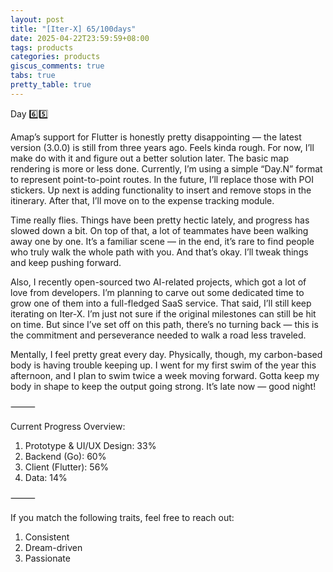 ```yaml
---
layout: post
title: "[Iter-X] 65/100days"
date: 2025-04-22T23:59:59+08:00
tags: products
categories: products
giscus_comments: true
tabs: true
pretty_table: true
---
```


Day 6️⃣5️⃣

Amap’s support for Flutter is honestly pretty disappointing — the latest version (3.0.0) is still from three years ago. Feels kinda rough. For now, I’ll make do with it and figure out a better solution later. The basic map rendering is more or less done. Currently, I’m using a simple “Day.N” format to represent point-to-point routes. In the future, I’ll replace those with POI stickers. Up next is adding functionality to insert and remove stops in the itinerary. After that, I’ll move on to the expense tracking module.

Time really flies. Things have been pretty hectic lately, and progress has slowed down a bit. On top of that, a lot of teammates have been walking away one by one. It’s a familiar scene — in the end, it’s rare to find people who truly walk the whole path with you. And that’s okay. I’ll tweak things and keep pushing forward.

Also, I recently open-sourced two AI-related projects, which got a lot of love from developers. I’m planning to carve out some dedicated time to grow one of them into a full-fledged SaaS service. That said, I’ll still keep iterating on Iter-X. I’m just not sure if the original milestones can still be hit on time. But since I’ve set off on this path, there’s no turning back — this is the commitment and perseverance needed to walk a road less traveled.

Mentally, I feel pretty great every day. Physically, though, my carbon-based body is having trouble keeping up. I went for my first swim of the year this afternoon, and I plan to swim twice a week moving forward. Gotta keep my body in shape to keep the output going strong. It’s late now — good night!

⸻

Current Progress Overview:

1. Prototype & UI/UX Design: 33%
2. Backend (Go): 60%
3. Client (Flutter): 56%
4. Data: 14%

⸻

If you match the following traits, feel free to reach out:

1. Consistent
2. Dream-driven
3. Passionate
